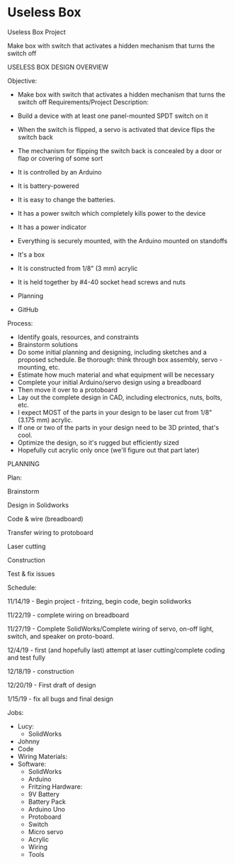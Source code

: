 # Useless Box
Useless Box Project

Make box with switch that activates a hidden mechanism that turns the switch off

USELESS BOX DESIGN OVERVIEW

Objective:
- Make box with switch that activates a hidden mechanism that turns the switch off
Requirements/Project Description:
- Build a device with at least one panel-mounted SPDT switch on it
- When the switch is flipped, a servo is activated that device flips the switch back
- The mechanism for flipping the switch back is concealed by a door or flap or covering of some sort
- It is controlled by an Arduino
- It is battery-powered
- It is easy to change the batteries.
- It has a power switch which completely kills power to the device
- It has a power indicator
- Everything is securely mounted, with the Arduino mounted on standoffs

- It's a box
- It is constructed from 1/8" (3 mm) acrylic
- It is held together by #4-40 socket head screws and nuts

- Planning
- GitHub

Process:
- Identify goals, resources, and constraints
- Brainstorm solutions
- Do some initial planning and designing, including sketches and a proposed schedule. Be thorough: think through box assembly, servo - mounting, etc.
- Estimate how much material and what equipment will be necessary
- Complete your initial Arduino/servo design using a breadboard
- Then move it over to a protoboard
- Lay out the complete design in CAD, including electronics, nuts, bolts, etc.
- I expect MOST of the parts in your design to be laser cut from 1/8" (3.175 mm) acrylic.
- If one or two of the parts in your design need to be 3D printed, that's cool.
- Optimize the design, so it's rugged but efficiently sized
- Hopefully cut acrylic only once (we'll figure out that part later)

PLANNING


Plan:
  
  Brainstorm
  
  Design in Solidworks
  
  Code & wire (breadboard)
  
  Transfer wiring to protoboard
  
  Laser cutting
  
  Construction
  
  Test & fix issues


Schedule:

11/14/19 - Begin project - fritzing, begin code, begin solidworks

11/22/19 - complete wiring on breadboard

11/27/19 - Complete SolidWorks/Complete wiring of servo, on-off light, switch, and speaker on proto-board.

12/4/19 - first (and hopefully last) attempt at laser cutting/complete coding and test fully

12/18/19 - construction

12/20/19 - First draft of design

1/15/19 -  fix all bugs and final design


Jobs:

 - Lucy:
   - SolidWorks
 -  Johnny
   - Code
   - Wiring
Materials:
 - Software:  
   - SolidWorks
   - Arduino
   - Fritzing
  Hardware:
   - 9V Battery
   - Battery Pack
   - Arduino Uno
   - Protoboard
   - Switch
   - Micro servo
   - Acrylic
   - Wiring
   - Tools
